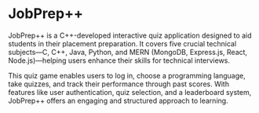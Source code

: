 # JobPrep++

JobPrep++ is a C++-developed interactive quiz application designed to aid students in their placement preparation. It covers five crucial technical subjects—C, C++, Java, Python, and MERN (MongoDB, Express.js, React, Node.js)—helping users enhance their skills for technical interviews.

This quiz game enables users to log in, choose a programming language, take quizzes, and track their performance through past scores. With features like user authentication, quiz selection, and a leaderboard system, JobPrep++ offers an engaging and structured approach to learning.
